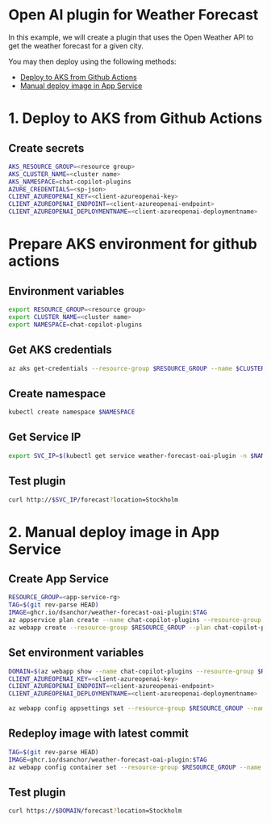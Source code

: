 # Open AI plugin for Weather Forecast

In this example, we will create a plugin that uses the Open Weather API to get the weather forecast for a given city.

You may then deploy using the following methods:
- [Deploy to AKS from Github Actions](#1-deploy-to-aks-from-github-actions)
- [Manual deploy image in App Service](#2-manual-deploy-image-in-app-service)

# 1. Deploy to AKS from Github Actions

## Create secrets

```bash
AKS_RESOURCE_GROUP=<resource group>
AKS_CLUSTER_NAME=<cluster name>
AKS_NAMESPACE=chat-copilot-plugins
AZURE_CREDENTIALS=<sp-json>
CLIENT_AZUREOPENAI_KEY=<client-azureopenai-key>
CLIENT_AZUREOPENAI_ENDPOINT=<client-azureopenai-endpoint>
CLIENT_AZUREOPENAI_DEPLOYMENTNAME=<client-azureopenai-deploymentname>
```

# Prepare AKS environment for github actions

## Environment variables

```bash
export RESOURCE_GROUP=<resource group>
export CLUSTER_NAME=<cluster name>
export NAMESPACE=chat-copilot-plugins
```

## Get AKS credentials

```bash
az aks get-credentials --resource-group $RESOURCE_GROUP --name $CLUSTER_NAME
```

## Create namespace

```bash
kubectl create namespace $NAMESPACE
```

## Get Service IP
    
```bash
export SVC_IP=$(kubectl get service weather-forecast-oai-plugin -n $NAMESPACE -o jsonpath='{.status.loadBalancer.ingress[0].ip}')
```

## Test plugin

```bash
curl http://$SVC_IP/forecast?location=Stockholm
```

# 2.  Manual deploy image in App Service

## Create App Service

```bash
RESOURCE_GROUP=<app-service-rg>
TAG=$(git rev-parse HEAD)
IMAGE=ghcr.io/dsanchor/weather-forecast-oai-plugin:$TAG
az appservice plan create --name chat-copilot-plugins --resource-group $RESOURCE_GROUP --sku S1 --is-linux
az webapp create --resource-group $RESOURCE_GROUP --plan chat-copilot-plugins --name chat-copilot-plugins --deployment-container-image-name $IMAGE
```

## Set environment variables

```bash
DOMAIN=$(az webapp show --name chat-copilot-plugins --resource-group $RESOURCE_GROUP --query defaultHostName --output tsv)
CLIENT_AZUREOPENAI_KEY=<client-azureopenai-key>
CLIENT_AZUREOPENAI_ENDPOINT=<client-azureopenai-endpoint>
CLIENT_AZUREOPENAI_DEPLOYMENTNAME=<client-azureopenai-deploymentname>

az webapp config appsettings set --resource-group $RESOURCE_GROUP --name chat-copilot-plugins --settings OAI_PLUGIN_BASEURL=https://$DOMAIN CLIENT_AZUREOPENAI_KEY=$CLIENT_AZUREOPENAI_KEY CLIENT_AZUREOPENAI_ENDPOINT=$CLIENT_AZUREOPENAI_ENDPOINT CLIENT_AZUREOPENAI_DEPLOYMENTNAME=$CLIENT_AZUREOPENAI_DEPLOYMENTNAME
```

## Redeploy image with latest commit

```bash
TAG=$(git rev-parse HEAD)
IMAGE=ghcr.io/dsanchor/weather-forecast-oai-plugin:$TAG
az webapp config container set --resource-group $RESOURCE_GROUP --name chat-copilot-plugins --docker-custom-image-name $IMAGE
```

## Test plugin

```bash
curl https://$DOMAIN/forecast?location=Stockholm
```
